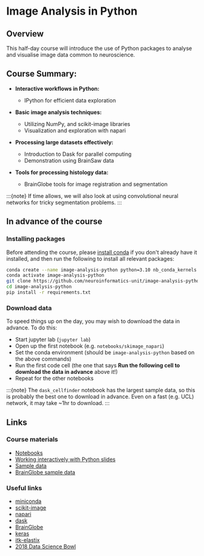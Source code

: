 # Image Analysis in Python

## Overview
This half-day course will introduce the use of Python packages to analyse and visualise image data common to neuroscience.

## Course Summary:

- **Interactive workflows in Python:**
    - IPython for efficient data exploration

- **Basic image analysis techniques:**
    - Utilizing NumPy, and scikit-image libraries
    - Visualization and exploration with napari

- **Processing large datasets effectively:**
    - Introduction to Dask for parallel computing
    - Demonstration using BrainSaw data

- **Tools for processing histology data:**
    - BrainGlobe tools for image registration and segmentation

:::{note}
If time allows, we will also look at using convolutional neural networks for tricky segmentation problems. 
:::
## In advance of the course
### Installing packages

Before attending the course, please 
[install conda](https://conda.io/projects/conda/en/latest/user-guide/install/index.html) 
if you don't already have it installed, and then run the following to install all relevant packages:

```bash
conda create --name image-analysis-python python=3.10 nb_conda_kernels -y
conda activate image-analysis-python
git clone https://github.com/neuroinformatics-unit/image-analysis-python
cd image-analysis-python
pip install -r requirements.txt
```

### Download data
To speed things up on the day, you may wish to download the data in advance. To do this:
* Start jupyter lab (`jupyter lab`)
* Open up the first notebook (e.g. `notebooks/skimage_napari`)
* Set the conda environment (should be `image-analysis-python` based on the above commands)
* Run the first code cell (the one that says **Run the following cell to download the data in advance** above it!)
* Repeat for the other notebooks

:::{note}
The `dask_cellfinder` notebook has the largest sample data, so this is probably the best one to download in advance. 
Even on a fast (e.g. UCL) network, it may take ~1hr to download.
:::

## Links
### Course materials
* [Notebooks](https://github.com/neuroinformatics-unit/image-analysis-python)
* [Working interactively with Python slides](https://neuroinformatics-unit.github.io/image-analysis-python/)
* [Sample data](https://gin.g-node.org/neuroinformatics/image-analysis-courses)
* [BrainGlobe sample data](https://gin.g-node.org/BrainGlobe/demo-materials)

### Useful links
* [miniconda](https://docs.conda.io/en/latest/miniconda.html)
* [scikit-image](https://scikit-image.org/)
* [napari](https://napari.org)
* [dask](https://www.dask.org/)
* [BrainGlobe](https://brainglobe.info/)
* [keras](https://keras.io/)
* [itk-elastix](https://github.com/InsightSoftwareConsortium/ITKElastix)
* [2018 Data Science Bowl](https://www.kaggle.com/c/data-science-bowl-2018)